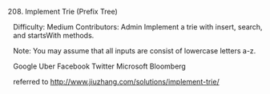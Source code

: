 208. Implement Trie (Prefix Tree)

Difficulty: Medium
Contributors: Admin
Implement a trie with insert, search, and startsWith methods.

Note:
You may assume that all inputs are consist of lowercase letters a-z.

Google Uber Facebook Twitter Microsoft Bloomberg


referred to http://www.jiuzhang.com/solutions/implement-trie/
